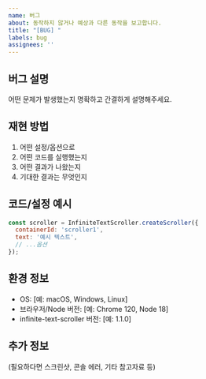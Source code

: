 ```yaml
---
name: 버그
about: 동작하지 않거나 예상과 다른 동작을 보고합니다.
title: "[BUG] "
labels: bug
assignees: ''
---
```


## 버그 설명
어떤 문제가 발생했는지 명확하고 간결하게 설명해주세요.

## 재현 방법
1. 어떤 설정/옵션으로
2. 어떤 코드를 실행했는지
3. 어떤 결과가 나왔는지
4. 기대한 결과는 무엇인지

## 코드/설정 예시
```js
const scroller = InfiniteTextScroller.createScroller({
  containerId: 'scroller1',
  text: '예시 텍스트',
  // ...옵션
});
```

## 환경 정보
- OS: [예: macOS, Windows, Linux]
- 브라우저/Node 버전: [예: Chrome 120, Node 18]
- infinite-text-scroller 버전: [예: 1.1.0]

## 추가 정보
(필요하다면 스크린샷, 콘솔 에러, 기타 참고자료 등)